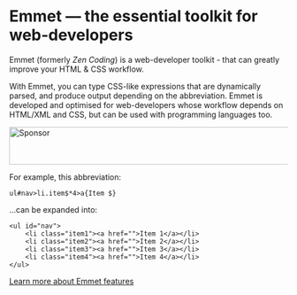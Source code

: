 # Emmet — the essential toolkit for web-developers 

Emmet (formerly *Zen Coding*) is a web-developer toolkit - that can greatly improve your HTML & CSS workflow.

With Emmet, you can type CSS-like expressions that are dynamically parsed, and produce output depending on the abbreviation. Emmet is developed and optimised for web-developers whose workflow depends on HTML/XML and CSS, but can be used with programming languages too.

<a target='_blank' rel='nofollow' href='https://app.codesponsor.io/link/WAMh7bsUu8pPg5T4eDANR3Wf/emmetio/emmet'>
  <img alt='Sponsor' width='888' height='68' src='https://app.codesponsor.io/embed/WAMh7bsUu8pPg5T4eDANR3Wf/emmetio/emmet.svg' />
</a>

For example, this abbreviation:

    ul#nav>li.item$*4>a{Item $}

...can be expanded into:

	<ul id="nav">
		<li class="item1"><a href="">Item 1</a></li>
		<li class="item2"><a href="">Item 2</a></li>
		<li class="item3"><a href="">Item 3</a></li>
		<li class="item4"><a href="">Item 4</a></li>
	</ul>

[Learn more about Emmet features](http://docs.emmet.io)
